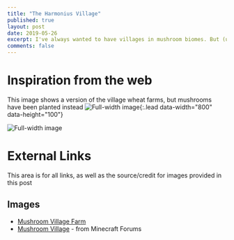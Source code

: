 ```yaml
---
title: "The Harmonius Village"
published: true
layout: post
date: 2019-05-26
excerpt: I've always wanted to have villages in mushroom biomes. But (unless mods are involved) they still haven't been added. So I thought, why not create my own one? It will get me emeralds and other good loot from trading (including XP), and be a fun project to work on that will fill up more of the island.
comments: false
---
```


# Inspiration from the web
This image shows a version of the village wheat farms, but mushrooms have been planted instead
![Full-width image](https://pbs.twimg.com/media/D7dqYBjV4AE5wcb.jpg){:.lead data-width="800" data-height="100"}

![Full-width image](https://i772.photobucket.com/albums/yy5/1bbrown/2012-09-05_052703.png)






# External Links
This area is for all links, as well as the source/credit for images provided in this post
## Images
* [Mushroom Village Farm](https://i772.photobucket.com/albums/yy5/1bbrown/2012-09-05_052736.png)
* [Mushroom Village](https://i772.photobucket.com/albums/yy5/1bbrown/2012-09-05_052703.png) - from Minecraft Forums
